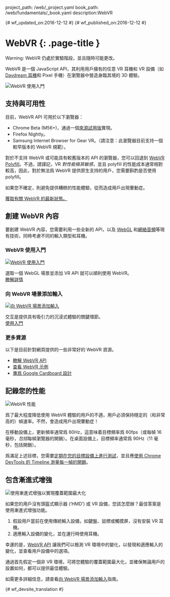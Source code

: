 project_path: /web/_project.yaml
book_path: /web/fundamentals/_book.yaml
description:WebVR

{# wf_updated_on:2016-12-12 #}
{# wf_published_on:2016-12-12 #}

# WebVR {: .page-title }

Warning: WebVR 仍處於實驗階段，並且隨時可能更改。

WebVR 是一個 JavaScript API，其利用用戶擁有的任意 VR 耳機和 VR 設備（如 [Daydream 耳機](https://vr.google.com/daydream/)和 Pixel 手機）在瀏覽器中營造身臨其境的 3D 體驗。

<img src="img/getting-started-with-webvr.jpg" alt="WebVR 使用入門" />

## 支持與可用性

目前，WebVR API 可用於以下瀏覽器：

* Chrome Beta (M56+)，通過一個[來源試用版](https://github.com/jpchase/OriginTrials/blob/gh-pages/developer-guide.md)實現。
* Firefox Nightly。
* Samsung Internet Browser for Gear VR。（請注意：此瀏覽器目前支持一個較早版本的 WebVR 規範）。

對於不支持 WebVR 或可能具有較舊版本的 API 的瀏覽器，您可以回退到 [WebVR Polyfill](https://github.com/googlevr/webvr-polyfill)。不過，請謹記，VR *對性能極其敏感*，並且 polyfill 的性能成本通常相對較高，因此，對於無法爲 WebVR 提供原生支持的用戶，您需要斟酌是否使用 polyfill。

如果您不確定，則避免提供糟糕的性能體驗，從而造成用戶出現暈動症。

[獲取有關 WebVR 的最新狀態。](./status/)

## 創建 WebVR 內容

要創建 WebVR 內容，您需要利用一些全新的 API，以及 [WebGL](https://developer.mozilla.org/en-US/docs/Web/API/WebGL_API/Tutorial) 和[網絡音頻](https://developer.mozilla.org/en-US/docs/Web/API/Web_Audio_API)等現有技術，同時考慮不同的輸入類型和耳機。

<div class="attempt-left">
  <h3>WebVR 使用入門</h3>
  <a href="./getting-started-with-webvr/">
    <img src="img/getting-started-with-webvr.jpg" alt="WebVR 使用入門" />
  </a>
  <p>
    選取一個 WebGL 場景並添加 VR API 就可以順利使用 WebVR。<br>
    <a href="./getting-started-with-webvr/">瞭解詳情</a>
  </p>
</div>
<div class="attempt-right">
  <h3>向 WebVR 場景添加輸入</h3>
  <a href="./adding-input-to-a-webvr-scene/">
    <img src="img/adding-input-to-a-webvr-scene.jpg" alt="向 WebVR 場景添加輸入" />
  </a>
  <p>
    交互是提供具有吸引力的沉浸式體驗的關鍵環節。<br>
    <a href="./adding-input-to-a-webvr-scene/">使用入門 </a>
  </p>
</div>

<div class="clearfix"></div>

### 更多資源

以下是目前針對網頁提供的一些非常好的 WebVR 資源。

* [瞭解 WebVR API](https://developer.mozilla.org/en-US/docs/Web/API/WebVR_API)
* [查看 WebVR 示例](https://webvr.info/samples/)
* [專爲 Google Cardboard 設計](https://www.google.com/design/spec-vr/designing-for-google-cardboard/a-new-dimension.html)

## 記錄您的性能

<img src="img/oce.png" class="attempt-right" alt="WebVR 性能" />

爲了最大程度降低使用 WebVR 體驗的用戶的不適，用戶必須保持穩定的（和非常高的）幀速率。不然，會造成用戶出現暈動症！

在移動設備上，更新頻率通常爲 60Hz，這意味着目標頻率爲 60fps（或每幀 16 毫秒，*包括*每幀瀏覽器的開銷）。在桌面設備上，目標頻率通常爲 90Hz（11 毫秒，包括開銷）。

爲滿足上述目標，您需要[定期在您的目標設備上進行測試](/web/tools/chrome-devtools/remote-debugging/)，並且應[使用 Chrome DevTools 的 Timeline 測量每一幀的開銷](/web/tools/chrome-devtools/evaluate-performance/timeline-tool)。

## 包含漸進式增強

<img src="img/touch-input.png" class="attempt-right" alt="使用漸進式增強以實現覆蓋範圍最大化" />

如果您的用戶沒有頭盔式顯示器 (‘HMD’) 或 VR 設備，您該怎麼辦？最佳答案是使用漸進式增強功能。

1. 假設用戶當前在使用傳統輸入設備，如鍵盤、鼠標或觸摸屏，沒有安裝 VR 耳機。
2. 適應輸入設備的變化，並在運行時使用耳機。

幸運的是，[WebVR API](https://developer.mozilla.org/en-US/docs/Web/API/WebVR_API) 讓我們可以檢測 VR 環境中的變化，以發現和適應輸入的變化，並查看用戶設備中的選項。

通過首先假定一個非 VR 環境，可將您體驗的覆蓋範圍最大化，並確保無論用戶的設置如何，都可以提供最佳體驗。

如需更多詳細信息，請查看[向 WebVR 場景添加輸入](./adding-input-to-a-webvr-scene/)指南。


{# wf_devsite_translation #}

